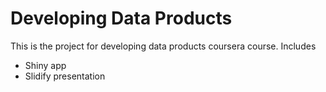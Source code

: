 # Developing Data Products
This is the project for developing data products coursera course. Includes

* Shiny app
* Slidify presentation



